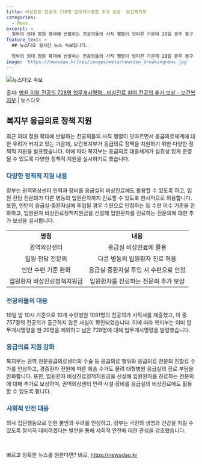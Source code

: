 ```yaml
---
title: 비상진료 전공의 728명 업무개시명령 추가 보상  보건복지부
categories:
  - News
excerpt: >
  정부의 의대 정원 확대에 반발하는 전공의들의 사직 행렬이 잇따른 가운데 20일 광주 동구 조선대병원에서 환자…
feature_text: >
  ## 뉴스다오 실시간 뉴스 속보입니다.

  정부의 의대 정원 확대에 반발하는 전공의들의 사직 행렬이 잇따른 가운데 20일 광주 동구 조선대병원에서 환자…
image: 'https://newsdao.kr/res/images/meta/newsdao_breakingnews.jpg'
---
```


![뉴스다오 속보](https://newsdao.kr/res/images/meta/newsdao_breakingnews.jpg)

<p>출처: <a href="https://newsdao.kr/3189" rel="dofollow">병원 이탈 전공의 728명 업무개시명령…비상진료 참여 전공의 추가 보상 - 보건복지부</a> | 뉴스다오</p>

<h2 data-ke-size="size26">복지부 응급의료 정책 지원</h2>
<p data-ke-size="size16">최근 의대 정원 확대에 반발하는 전공의들의 사직 행렬이 잇따르면서 응급의료체계에 대한 우려가 커지고 있는 가운데, 보건복지부가 응급의료 정책을 지원하기 위한 다양한 정책적 지원을 발표했습니다. 이에 따라 복지부는 응급의료 대응체계가 실효성 있게 운영될 수 있도록 다양한 정책적 지원을 실시하기로 했습니다.</p>

<h3><b><span style="color: #1a5490;">다양한 정책적 지원 내용</span></b></h3>
<p data-ke-size="size16">정부는 권역외상센터 인력과 장비를 응급실의 비상진료에도 활용할 수 있도록 하고, 입원 전담 전문의가 다른 병동의 입원환자까지 진료할 수 있도록 한시적으로 허용합니다. 또한, 인턴이 응급실·중환자실에 투입될 경우 수련으로 인정하는 등 수련 이수 기준을 완화하고, 입원환자 비상진료정책지원금을 신설해 입원환자를 진료하는 전문의에 대한 추가 보상을 실시합니다.</p>
  
<table>
  <tr>
    <td style="text-align: center; height: 17px;"><b>명칭</b></td>
    <td style="text-align: center; height: 17px;"><b>내용</b></td>
  </tr>
  <tr>
    <td style="text-align: center; height: 17px;">권역외상센터</td>
    <td style="text-align: center; height: 17px;">응급실 비상진료에 활용</td>
  </tr>
  <tr>
    <td style="text-align: center; height: 17px;">입원 전담 전문의</td>
    <td style="text-align: center; height: 17px;">다른 병동의 입원환자 진료 허용</td>
  </tr>
  <tr>
    <td style="text-align: center; height: 17px;">인턴 수련 기준 완화</td>
    <td style="text-align: center; height: 17px;">응급실·중환자실 투입 시 수련으로 인정</td>
  </tr>
  <tr>
    <td style="text-align: center; height: 17px;">입원환자 비상진료정책지원금</td>
    <td style="text-align: center; height: 17px;">입원환자를 진료하는 전문의 추가 보상</td>
  </tr>
</table>

<h3><b><span style="color: #1a5490;">전공의들의 대응</span></b></h3>
<p data-ke-size="size16">19일 밤 10시 기준으로 10개 수련병원 1091명의 전공의가 사직서를 제출했고, 이 중 757명의 전공의가 출근하지 않은 사실이 확인되었습니다. 이에 따라 복지부는 이미 업무개시명령을 한 29명을 제외하고 남은 728명에 대해 업무개시명령을 발령했습니다.</p>

<h3><b><span style="color: #1a5490;">응급의료 지원 강화</span></b></h3>
<p data-ke-size="size16">복지부는 권역 전문응급의료센터의 수술 등 응급의료 행위와 응급의료 전문의 진찰료 수가를 인상하고, 경증환자 전원에 따른 회송 수가도 올려 대형병원 응급실의 진료 부담을 완화합니다. 또한, 입원환자 비상진료정책지원금을 신설해 입원환자를 진료하는 전문의에 대해 추가로 보상하며, 권역외상센터 인력·시설·장비를 응급실의 비상진료에도 활용할 수 있도록 합니다.</p>

<h3><b><span style="color: #1a5490;">사회적 안전 대응</span></b></h3>
<p data-ke-size="size16">의사 집단행동으로 인한 불안과 우려를 인정하고, 정부는 국민의 생명과 건강을 지킬 수 있도록 철저히 대비하겠다는 발언을 통해 사회적 안전에 대한 관심을 강조했습니다.</p>

<p data-ke-size="size16">&nbsp;</p> 

빠르고 정확한 뉴스를 원한다면? 바로, <a href="https://newsdao.kr" rel="dofollow">https://newsdao.kr</a>


